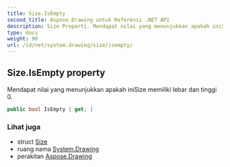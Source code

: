 ```yaml
---
title: Size.IsEmpty
second_title: Aspose.Drawing untuk Referensi .NET API
description: Size Properti. Mendapat nilai yang menunjukkan apakah iniSize memiliki lebar dan tinggi 0.
type: docs
weight: 90
url: /id/net/system.drawing/size/isempty/
---
```

## Size.IsEmpty property

Mendapat nilai yang menunjukkan apakah iniSize memiliki lebar dan tinggi 0.

```csharp
public bool IsEmpty { get; }
```

### Lihat juga

* struct [Size](../)
* ruang nama [System.Drawing](../../size/)
* perakitan [Aspose.Drawing](../../../)


